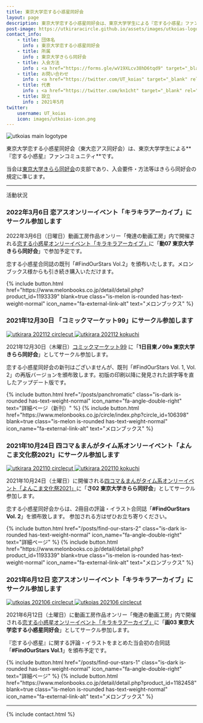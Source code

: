 ```yaml
---
title: 東京大学恋する小惑星同好会
layout: page
description: 東京大学恋する小惑星同好会は、東京大学学生による『恋する小惑星』ファンコミュニティです。当会は東京大学きらら同好会の支部として運営されています。
post-image: https://utkiraracircle.github.io/assets/images/utkoias-logotype.png
contact_info:
    - title: 団体名
      info : 東京大学恋する小惑星同好会
    - title: 所属
      info : 東京大学きらら同好会
    - title: 入会方法
      info : <a href="https://forms.gle/wV19XLcv38hD6tqd9" target="_blank" rel="noopener noreferrer">入会申請フォーム</a>（ECCSアカウントでアクセスしてください）
    - title: お問い合わせ
      info : <a href="https://twitter.com/UT_koias" target="_blank" rel="noopener noreferrer">公式Twitterアカウント</a>
    - title: 代表
      info : <a href="https://twitter.com/kn1cht" target="_blank" rel="noopener noreferrer">kn1cht</a>
    - title: 設立
      info : 2021年5月
twitter:
    username: UT_koias
    icon: images/utkoias-icon.png
---
```


<p class="columns" style="margin:10px 0">
    <img src="assets/images/utkoias-logotype.png" alt="utkoias main logotype" class="column is-one-third">
</p>

東京大学恋する小惑星同好会（東大恋アス同好会）は、東京大学学生による**『恋する小惑星』ファンコミュニティ**です。

当会は[東京大学きらら同好会](/)の支部であり、入会要件・方法等はきらら同好会の規定に準じます。

---

<div class="section has-text-centered">
    <p class="subtitle is-uppercase has-text-weight-semibold">活動状況</p>
</div>


### 2022年3月6日 恋アスオンリーイベント「キラキラアーカイブ」にサークル参加します

2022年3月6日（日曜日）動画工房作品オンリー「俺達の動画工房」内で開催される[恋する小惑星オンリーイベント「キラキラアーカイブ」](http://project-d.biz/douga/)に「**動07 東京大学きらら同好会**」で参加予定です。

恋する小惑星合同誌の既刊「#FindOurStars Vol.2」を頒布いたします。メロンブックス様からも引き続き購入いただけます。


<div class="columns is-centered is-multiline">
    {% include button.html
       href="https://www.melonbooks.co.jp/detail/detail.php?product_id=1193339"
       blank=true
       class="is-melon is-rounded has-text-weight-normal"
       icon_name="fa-external-link-alt"
       text="メロンブックス" %}
</div>


### 2021年12月30日 「コミックマーケット99」にサークル参加します

<p class="columns" style="margin:10px 0">
    <a href="assets/images/utkirara-202112-circlecut.png" data-lightbox="20211230" class="column is-3-desktop is-half-tablet">
        <img src="assets/images/utkirara-202112-circlecut.png" alt="utkirara 202112 circlecut" >
    </a>
    <a href="assets/images/utkirara-202112-oshinagaki.jpg" data-lightbox="20211230" class="column is-2-desktop is-half-tablet">
        <img src="assets/images/utkirara-202112-oshinagaki.jpg" alt="utkirara 202112 kokuchi" >
    </a>
</p>

2021年12月30日（木曜日）[コミックマーケット99](https://www.comiket.co.jp/info-a/C99A/C99ANotice2.html) に「**1日目東ノ09a 東京大学きらら同好会**」としてサークル参加します。

恋する小惑星同好会の新刊はございませんが、既刊「#FindOurStars Vol. 1, Vol. 2」の再版バージョンを頒布致します。初版の印刷以降に発見された誤字等を直したアップデート版です。

<div class="columns is-centered is-multiline">
    {% include button.html
       href="/posts/panchromatic"
       class="is-dark is-rounded has-text-weight-normal"
       icon_name="fa-angle-double-right"
       text="詳細ページ（新刊）" %}
    {% include button.html
       href="https://www.melonbooks.co.jp/circle/index.php?circle_id=106398"
       blank=true
       class="is-melon is-rounded has-text-weight-normal"
       icon_name="fa-external-link-alt"
       text="メロンブックス" %}
</div>

### 2021年10月24日 四コマ＆まんがタイム系オンリーイベント「よんこま文化祭2021」にサークル参加します

<p class="columns" style="margin:10px 0">
    <a href="assets/images/utkirara-202110-circlecut.jpg" data-lightbox="20211024" class="column is-3-desktop is-half-tablet">
        <img src="assets/images/utkirara-202110-circlecut.jpg" alt="utkirara 202110 circlecut" >
    </a>
    <a href="assets/images/utkirara-202110-kokuchi.jpg" data-lightbox="20211024" class="column is-2-desktop is-half-tablet">
        <img src="assets/images/utkirara-202110-kokuchi.jpg" alt="utkirara 202110 kokuchi" >
    </a>
</p>

2021年10月24日（土曜日）に開催される[四コマ＆まんがタイム系オンリーイベント「よんこま文化祭2021」](https://www.yonkoma.info/p/index2021.html)に「**さ02 東京大学きらら同好会**」としてサークル参加します。

恋する小惑星同好会からは、2冊目の評論・イラスト合同誌「**#FindOurStars Vol. 2**」を頒布致します。
参加される方はぜひお立ち寄りください。

<div class="columns is-centered is-multiline">
    {% include button.html
       href="/posts/find-our-stars-2"
       class="is-dark is-rounded has-text-weight-normal"
       icon_name="fa-angle-double-right"
       text="詳細ページ" %}
    {% include button.html
       href="https://www.melonbooks.co.jp/detail/detail.php?product_id=1193339"
       blank=true
       class="is-melon is-rounded has-text-weight-normal"
       icon_name="fa-external-link-alt"
       text="メロンブックス" %}
</div>

### 2021年6月12日 恋アスオンリーイベント「キラキラアーカイブ」にサークル参加します

<p class="columns" style="margin:10px 0">
    <a href="assets/images/utkoias-202106-circlecut.jpg" data-lightbox="20210612" class="column is-3-desktop is-half-tablet">
        <img src="assets/images/utkoias-202106-circlecut.jpg" alt="utkoias 202106 circlecut" >
    </a>
    <a href="assets/images/find-our-stars-1/main.jpg" data-lightbox="20210612" class="column is-4-desktop is-half-tablet">
        <img src="assets/images/find-our-stars-1/main.jpg" alt="utkoias 202106 circlecut">
    </a>
</p>

2021年6月12日（土曜日）に動画工房作品オンリー「俺達の動画工房」内で開催される[恋する小惑星オンリーイベント「キラキラアーカイブ」](http://project-d.biz/douga/)に「**画03 東京大学恋する小惑星同好会**」としてサークル参加します。

『恋する小惑星』に関する評論・イラストをまとめた当会初の合同誌「**#FindOurStars Vol.1**」を頒布予定です。

<div class="columns is-centered is-multiline">
    {% include button.html
       href="/posts/find-our-stars-1"
       class="is-dark is-rounded has-text-weight-normal"
       icon_name="fa-angle-double-right"
       text="詳細ページ" %}
    {% include button.html
       href="https://www.melonbooks.co.jp/detail/detail.php?product_id=1182458"
       blank=true
       class="is-melon is-rounded has-text-weight-normal"
       icon_name="fa-external-link-alt"
       text="メロンブックス" %}
    <!-- {% include button.html
       href="https://utkiraracircle.booth.pm/items/3034447"
       blank=true
       class="is-booth is-rounded has-text-weight-normal"
       icon_name="fa-external-link-alt"
       text="booth（完売しました）" %} -->
</div>


---

{% include contact.html %}
